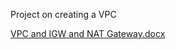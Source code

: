 Project on creating a VPC 

[VPC and IGW and NAT Gateway.docx](https://github.com/harshaprasad21/firstgit/files/12378899/VPC.and.IGW.and.NAT.Gateway.docx)
